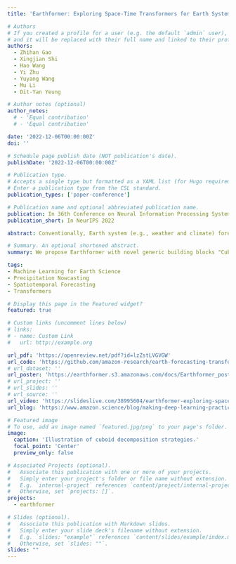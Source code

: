 ```yaml
---
title: 'Earthformer: Exploring Space-Time Transformers for Earth System Forecasting'

# Authors
# If you created a profile for a user (e.g. the default `admin` user), write the username (folder name) here
# and it will be replaced with their full name and linked to their profile.
authors:
  - Zhihan Gao
  - Xingjian Shi
  - Hao Wang
  - Yi Zhu
  - Yuyang Wang
  - Mu Li
  - Dit-Yan Yeung

# Author notes (optional)
author_notes:
  # - 'Equal contribution'
  # - 'Equal contribution'

date: '2022-12-06T00:00:00Z'
doi: ''

# Schedule page publish date (NOT publication's date).
publishDate: '2022-12-06T00:00:00Z'

# Publication type.
# Accepts a single type but formatted as a YAML list (for Hugo requirements).
# Enter a publication type from the CSL standard.
publication_types: ['paper-conference']

# Publication name and optional abbreviated publication name.
publication: In 36th Conference on Neural Information Processing Systems (NeurIPS 2022)
publication_short: In NeurIPS 2022

abstract: Conventionally, Earth system (e.g., weather and climate) forecasting relies on numerical simulation with complex physical models and hence is both expensive in computation and demanding on domain expertise. With the explosive growth of spatiotemporal Earth observation data in the past decade, data-driven models that apply Deep Learning (DL) are demonstrating impressive potential for various Earth system forecasting tasks. The Transformer as an emerging DL architecture, despite its broad success in other domains, has limited adoption in this area. In this paper, we propose Earthformer, a space-time Transformer for Earth system forecasting. Earthformer is based on a generic, flexible and efficient space-time attention block, named Cuboid Attention. The idea is to decompose the data into cuboids and apply cuboid-level self-attention in parallel. These cuboids are further connected with a collection of global vectors. We conduct experiments on the MovingMNIST dataset and a newly proposed chaotic *N*-body MNIST dataset to verify the effectiveness of cuboid attention and figure out the best design of Earthformer. Experiments on two real-world benchmarks about precipitation nowcasting and El Niño/Southern Oscillation (ENSO) forecasting show that Earthformer achieves state-of-the-art performance. 

# Summary. An optional shortened abstract.
summary: We propose Earthformer with novel generic building blocks "Cuboid Attention" to explore the design of space-time attention for Earth system forecasting problems, and achieve SOTA performance on two synthetic datasets and two real-world benchmarks.

tags: 
- Machine Learning for Earth Science
- Precipitation Nowcasting
- Spatiotemporal Forecasting
- Transformers

# Display this page in the Featured widget?
featured: true

# Custom links (uncomment lines below)
# links:
# - name: Custom Link
#   url: http://example.org

url_pdf: 'https://openreview.net/pdf?id=lzZstLVGVGW'
url_code: 'https://github.com/amazon-research/earth-forecasting-transformer'
# url_dataset: ''
url_poster: 'https://earthformer.s3.amazonaws.com/docs/Earthformer_poster_NeurIPS22.pdf'
# url_project: ''
# url_slides: ''
# url_source: ''
url_video: 'https://slideslive.com/38995604/earthformer-exploring-spacetime-transformers-for-earth-system-forecasting'
url_blog: 'https://www.amazon.science/blog/making-deep-learning-practical-for-earth-system-forecasting'

# Featured image
# To use, add an image named `featured.jpg/png` to your page's folder.
image:
  caption: 'Illustration of cuboid decomposition strategies.'
  focal_point: 'Center'
  preview_only: false

# Associated Projects (optional).
#   Associate this publication with one or more of your projects.
#   Simply enter your project's folder or file name without extension.
#   E.g. `internal-project` references `content/project/internal-project/index.md`.
#   Otherwise, set `projects: []`.
projects:
  - earthformer

# Slides (optional).
#   Associate this publication with Markdown slides.
#   Simply enter your slide deck's filename without extension.
#   E.g. `slides: "example"` references `content/slides/example/index.md`.
#   Otherwise, set `slides: ""`.
slides: ""
---
```

